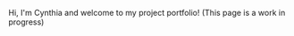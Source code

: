 Hi, I'm Cynthia and welcome to my project portfolio! 
(This page is a work in progress)

<!---
cynthiaagbekodo/cynthiaagbekodo is a ✨ special ✨ repository because its `README.md` (this file) appears on your GitHub profile.
You can click the Preview link to take a look at your changes.
--->
